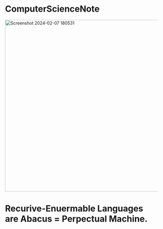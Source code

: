 # ComputerScienceNote

<img width="565" alt="Screenshot 2024-02-07 180531" src="https://github.com/ewdlop/ComputerScienceNote/assets/25368970/6d3d72b3-fdcb-4ec2-89f5-930d5b1b5e47">

# Recurive-Enuermable Languages are Abacus = Perpectual Machine.
